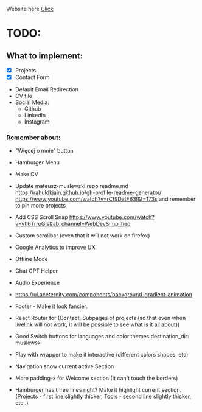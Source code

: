 Website here [Click](https://muslewski.com)

# TODO:

## What to implement:

- [x] Projects
- [x] Contact Form
- Default Email Redirection
- CV file
- Social Media:
  - Github
  - LinkedIn
  - Instagram

### Remember about:

- "Więcej o mnie" button
- Hamburger Menu
- Make CV
- Update mateusz-muslewski repo readme.md
  https://rahuldkjain.github.io/gh-profile-readme-generator/
  https://www.youtube.com/watch?v=rCt9DatF63I&t=173s
  and remember to pin more projects
- Add CSS Scroll Snap https://www.youtube.com/watch?v=ytl6TrroGis&ab_channel=WebDevSimplified
- Custom scrollbar (even that it will not work on firefox)
- Google Analytics to improve UX
- Offline Mode
- Chat GPT Helper
- Audio Experience
- https://ui.aceternity.com/components/background-gradient-animation

- Footer - Make it look fancier.
- React Router for (Contact, Subpages of projects (so that even when livelink will not work, it will be possible to see what is it all about))
- Good Switch buttons for languages and color themes
  destination_dir: muslewski
- Play with wrapper to make it interactive (different colors shapes, etc)
- Navigation show current active Section
- More padding-x for Welcome section (It can't touch the borders)
- Hamburger has three lines right? Make it highlight current section. (Projects - first line slightly thicker, Tools - second line slightly thicker, etc..)
